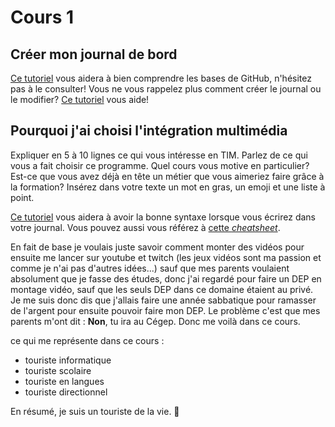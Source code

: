 # Cours 1
## Créer mon journal de bord
[Ce tutoriel](https://guides.github.com/activities/hello-world/) vous aidera à bien comprendre les bases de GitHub, n'hésitez pas à le consulter!
Vous ne vous rappelez plus comment créer le journal ou le modifier? [Ce tutoriel](https://youtu.be/lX3bpuLK_Sg) vous aide! 

## Pourquoi j'ai choisi l'intégration multimédia
Expliquer en 5 à 10 lignes ce qui vous intéresse en TIM. Parlez de ce qui vous a fait choisir ce programme. Quel cours vous motive en particulier? Est-ce que vous avez déjà en tête un métier que vous aimeriez faire grâce à la formation? Insérez dans votre texte un mot en gras, un emoji et une liste à point. 

[Ce tutoriel](https://guides.github.com/features/mastering-markdown/) vous aidera à avoir la bonne syntaxe lorsque vous écrirez dans votre journal. Vous pouvez aussi vous référez à [cette *cheatsheet*](https://github.com/tchapi/markdown-cheatsheet/blob/master/README.md). 

En fait de base je voulais juste savoir comment monter des vidéos pour ensuite me lancer sur youtube et twitch (les jeux vidéos sont ma passion et comme je n'ai pas d'autres idées...) sauf que mes parents voulaient absolument que je fasse des études, donc j'ai regardé pour faire un DEP en montage vidéo, sauf que les seuls DEP dans ce domaine étaient au privé. Je me suis donc dis que j'allais faire une année sabbatique pour ramasser de l'argent pour ensuite pouvoir faire mon DEP. Le problème c'est que mes parents m'ont dit : **Non**, tu ira au Cégep. Donc me voilà dans ce cours.

ce qui me représente dans ce cours :
* touriste informatique
* touriste scolaire
* touriste en langues
* touriste directionnel

En résumé, je suis un touriste de la vie. 🦆



